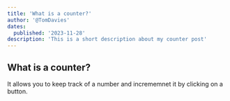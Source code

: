 ```yaml
---
title: 'What is a counter?'
author: '@TomDavies'
dates:
  published: '2023-11-28'
description: 'This is a short description about my counter post'
---
```


## What is a counter?

It allows you to keep track of a number and incrememnet it by clicking on a button.

<Counter></Counter>
